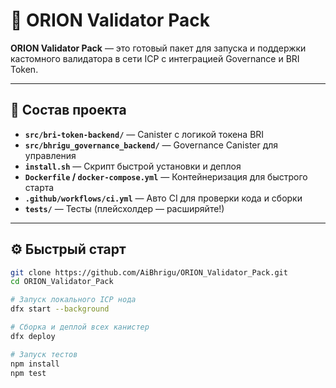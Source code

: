 # 🚀 ORION Validator Pack

**ORION Validator Pack** — это готовый пакет для запуска и поддержки кастомного валидатора в сети ICP с интеграцией Governance и BRI Token.

---

## 📌 Состав проекта

- **`src/bri-token-backend/`** — Canister с логикой токена BRI
- **`src/bhrigu_governance_backend/`** — Governance Canister для управления
- **`install.sh`** — Скрипт быстрой установки и деплоя
- **`Dockerfile` / `docker-compose.yml`** — Контейнеризация для быстрого старта
- **`.github/workflows/ci.yml`** — Авто CI для проверки кода и сборки
- **`tests/`** — Тесты (плейсхолдер — расширяйте!)

---

## ⚙️ Быстрый старт

```bash
git clone https://github.com/AiBhrigu/ORION_Validator_Pack.git
cd ORION_Validator_Pack

# Запуск локального ICP нода
dfx start --background

# Сборка и деплой всех канистер
dfx deploy

# Запуск тестов
npm install
npm test
